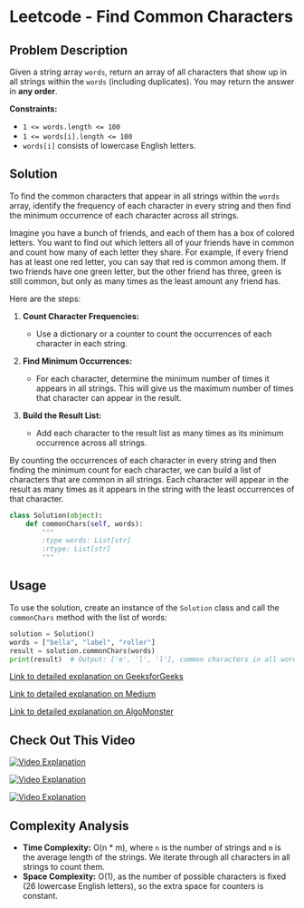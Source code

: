 # Leetcode - Find Common Characters

## Problem Description

Given a string array `words`, return an array of all characters that show up in all strings within the `words` (including duplicates). You may return the answer in **any order**.

**Constraints:**
- `1 <= words.length <= 100`
- `1 <= words[i].length <= 100`
- `words[i]` consists of lowercase English letters.

## Solution

To find the common characters that appear in all strings within the `words` array, identify the frequency of each character in every string and then find the minimum occurrence of each character across all strings.


Imagine you have a bunch of friends, and each of them has a box of colored letters. You want to find out which letters all of your friends have in common and count how many of each letter they share. For example, if every friend has at least one red letter, you can say that red is common among them. If two friends have one green letter, but the other friend has three, green is still common, but only as many times as the least amount any friend has.



Here are the steps:

1. **Count Character Frequencies:**
   - Use a dictionary or a counter to count the occurrences of each character in each string.
   
2. **Find Minimum Occurrences:**
   - For each character, determine the minimum number of times it appears in all strings. This will give us the maximum number of times that character can appear in the result.

3. **Build the Result List:**
   - Add each character to the result list as many times as its minimum occurrence across all strings.


By counting the occurrences of each character in every string and then finding the minimum count for each character, we can build a list of characters that are common in all strings. Each character will appear in the result as many times as it appears in the string with the least occurrences of that character.


```python
class Solution(object):
    def commonChars(self, words):
        """
        :type words: List[str]
        :rtype: List[str]
        """
```

## Usage

To use the solution, create an instance of the `Solution` class and call the `commonChars` method with the list of words:

```python
solution = Solution()
words = ["bella", "label", "roller"]
result = solution.commonChars(words)
print(result)  # Output: ['e', 'l', 'l'], common characters in all words
```

[Link to detailed explanation on GeeksforGeeks](https://www.geeksforgeeks.org/common-characters-n-strings/)

[Link to detailed explanation on Medium](https://medium.com/leetcode-cracker/1002-find-common-characters-a80ed5f180ac)

[Link to detailed explanation on AlgoMonster](https://algo.monster/liteproblems/1002)

## Check Out This Video

[![Video Explanation](https://img.youtube.com/vi/QEESBA2Q_88/mqdefault.jpg)](https://youtu.be/QEESBA2Q_88)

[![Video Explanation](https://img.youtube.com/vi/lPx-Yz2_gIA/mqdefault.jpg)](https://youtu.be/lPx-Yz2_gIA)

[![Video Explanation](https://img.youtube.com/vi/0sMVPGsY84w/mqdefault.jpg)](https://youtu.be/0sMVPGsY84w)

## Complexity Analysis

- **Time Complexity:** O(n * m), where `n` is the number of strings and `m` is the average length of the strings. We iterate through all characters in all strings to count them.
- **Space Complexity:** O(1), as the number of possible characters is fixed (26 lowercase English letters), so the extra space for counters is constant.